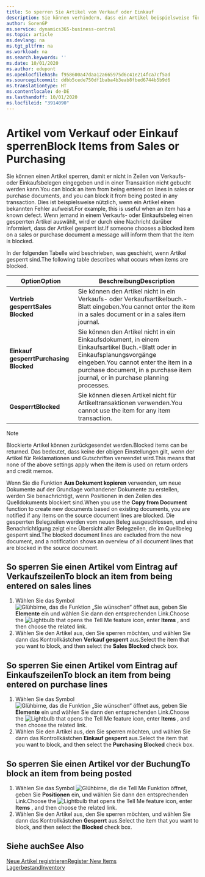 ```yaml
---
title: So sperren Sie Artikel vom Verkauf oder Einkauf
description: Sie können verhindern, dass ein Artikel beispielsweise für Verkaufs- oder Einkaufsbelege verwendet wird.
author: SorenGP
ms.service: dynamics365-business-central
ms.topic: article
ms.devlang: na
ms.tgt_pltfrm: na
ms.workload: na
ms.search.keywords: ''
ms.date: 10/01/2020
ms.author: edupont
ms.openlocfilehash: f958600a47daa12a665975d6c41e214fca7cf5ad
ms.sourcegitcommit: ddbb5cede750df1baba4b3eab8fbed6744b5b9d6
ms.translationtype: HT
ms.contentlocale: de-DE
ms.lasthandoff: 10/01/2020
ms.locfileid: "3914090"
---
```

# <a name="block-items-from-sales-or-purchasing"></a><span data-ttu-id="87597-103">Artikel vom Verkauf oder Einkauf sperren</span><span class="sxs-lookup"><span data-stu-id="87597-103">Block Items from Sales or Purchasing</span></span>
<span data-ttu-id="87597-104">Sie können einen Artikel sperren, damit er nicht in Zeilen von Verkaufs- oder Einkaufsbelegen eingegeben und in einer Transaktion nicht gebucht werden kann.</span><span class="sxs-lookup"><span data-stu-id="87597-104">You can block an item from being entered on lines in sales or purchase documents, and you can block it from being posted in any transaction.</span></span> <span data-ttu-id="87597-105">Dies ist beispielsweise nützlich, wenn ein Artikel einen bekannten Fehler aufweist.</span><span class="sxs-lookup"><span data-stu-id="87597-105">For example, this is useful when an item has a known defect.</span></span> <span data-ttu-id="87597-106">Wenn jemand in einem Verkaufs- oder Einkaufsbeleg einen gesperrten Artikel auswählt, wird er durch eine Nachricht darüber informiert, dass der Artikel gesperrt ist.</span><span class="sxs-lookup"><span data-stu-id="87597-106">If someone chooses a blocked item on a sales or purchase document a message will inform them that the item is blocked.</span></span>

<span data-ttu-id="87597-107">In der folgenden Tabelle wird beschrieben, was geschieht, wenn Artikel gesperrt sind.</span><span class="sxs-lookup"><span data-stu-id="87597-107">The following table describes what occurs when items are blocked.</span></span>  

|<span data-ttu-id="87597-108">Option</span><span class="sxs-lookup"><span data-stu-id="87597-108">Option</span></span>|<span data-ttu-id="87597-109">Beschreibung</span><span class="sxs-lookup"><span data-stu-id="87597-109">Description</span></span>|  
|--------------------|------------|  
|<span data-ttu-id="87597-110">**Vertrieb gesperrt**</span><span class="sxs-lookup"><span data-stu-id="87597-110">**Sales Blocked**</span></span>|<span data-ttu-id="87597-111">Sie können den Artikel nicht in ein Verkaufs- oder Verkaufsartikelbuch.-Blatt eingeben.</span><span class="sxs-lookup"><span data-stu-id="87597-111">You cannot enter the item in a sales document or in a sales item journal.</span></span>|  
|<span data-ttu-id="87597-112">**Einkauf gesperrt**</span><span class="sxs-lookup"><span data-stu-id="87597-112">**Purchasing Blocked**</span></span>|<span data-ttu-id="87597-113">Sie können den Artikel nicht in ein Einkaufsdokument, in einem Einkaufsartikel Buch.-Blatt oder in Einkaufsplanungsvorgänge eingeben.</span><span class="sxs-lookup"><span data-stu-id="87597-113">You cannot enter the item in a purchase document, in a purchase item journal, or in purchase planning processes.</span></span>|  
|<span data-ttu-id="87597-114">**Gesperrt**</span><span class="sxs-lookup"><span data-stu-id="87597-114">**Blocked**</span></span>|<span data-ttu-id="87597-115">Sie können diesen Artikel nicht für Artikeltransaktionen verwenden.</span><span class="sxs-lookup"><span data-stu-id="87597-115">You cannot use the item for any item transaction.</span></span>|  

> [!NOTE]
> <span data-ttu-id="87597-116">Blockierte Artikel können zurückgesendet werden.</span><span class="sxs-lookup"><span data-stu-id="87597-116">Blocked items can be returned.</span></span> <span data-ttu-id="87597-117">Das bedeutet, dass keine der obigen Einstellungen gilt, wenn der Artikel für Reklamationen und Gutschriften verwendet wird.</span><span class="sxs-lookup"><span data-stu-id="87597-117">This means that none of the above settings apply when the item is used on return orders and credit memos.</span></span>

<span data-ttu-id="87597-118">Wenn Sie die Funktion **Aus Dokument kopieren** verwenden, um neue Dokumente auf der Grundlage vorhandener Dokumente zu erstellen, werden Sie benachrichtigt, wenn Positionen in den Zeilen des Quelldokuments blockiert sind.</span><span class="sxs-lookup"><span data-stu-id="87597-118">When you use the **Copy from Document** function to create new documents based on existing documents, you are notified if any items on the source document lines are blocked.</span></span> <span data-ttu-id="87597-119">Die gesperrten Belegzeilen werden vom neuen Beleg ausgeschlossen, und eine Benachrichtigung zeigt eine Übersicht aller Belegzeilen, die im Quellbeleg gesperrt sind.</span><span class="sxs-lookup"><span data-stu-id="87597-119">The blocked document lines are excluded from the new document, and a notification shows an overview of all document lines that are blocked in the source document.</span></span>

## <a name="to-block-an-item-from-being-entered-on-sales-lines"></a><span data-ttu-id="87597-120">So sperren Sie einen Artikel vom Eintrag auf Verkaufszeilen</span><span class="sxs-lookup"><span data-stu-id="87597-120">To block an item from being entered on sales lines</span></span>  
1.  <span data-ttu-id="87597-121">Wählen Sie das Symbol ![Glühbirne, das die Funktion „Sie wünschen“ öffnet](media/ui-search/search_small.png "Was möchten Sie tun?") aus, geben Sie **Elemente** ein und wählen Sie dann den entsprechenden Link.</span><span class="sxs-lookup"><span data-stu-id="87597-121">Choose the ![Lightbulb that opens the Tell Me feature](media/ui-search/search_small.png "Tell me what you want to do") icon, enter **Items** , and then choose the related link.</span></span>  
2.  <span data-ttu-id="87597-122">Wählen Sie den Artikel aus, den Sie sperren möchten, und wählen Sie dann das Kontrollkästchen **Verkauf gesperrt** aus.</span><span class="sxs-lookup"><span data-stu-id="87597-122">Select the item that you want to block, and then select the **Sales Blocked** check box.</span></span>  

## <a name="to-block-an-item-from-being-entered-on-purchase-lines"></a><span data-ttu-id="87597-123">So sperren Sie einen Artikel vom Eintrag auf Einkaufszeilen</span><span class="sxs-lookup"><span data-stu-id="87597-123">To block an item from being entered on purchase lines</span></span>  
1.  <span data-ttu-id="87597-124">Wählen Sie das Symbol ![Glühbirne, das die Funktion „Sie wünschen“ öffnet](media/ui-search/search_small.png "Was möchten Sie tun?") aus, geben Sie **Elemente** ein und wählen Sie dann den entsprechenden Link.</span><span class="sxs-lookup"><span data-stu-id="87597-124">Choose the ![Lightbulb that opens the Tell Me feature](media/ui-search/search_small.png "Tell me what you want to do") icon, enter **Items** , and then choose the related link.</span></span>  
2.  <span data-ttu-id="87597-125">Wählen Sie den Artikel aus, den Sie sperren möchten, und wählen Sie dann das Kontrollkästchen **Einkauf gesperrt** aus.</span><span class="sxs-lookup"><span data-stu-id="87597-125">Select the item that you want to block, and then select the **Purchasing Blocked** check box.</span></span>  

## <a name="to-block-an-item-from-being-posted"></a><span data-ttu-id="87597-126">So sperren Sie einen Artikel vor der Buchung</span><span class="sxs-lookup"><span data-stu-id="87597-126">To block an item from being posted</span></span>
1. <span data-ttu-id="87597-127">Wählen Sie das Symbol ![Glühbirne, die die Tell Me Funktion öffnet](media/ui-search/search_small.png "Was möchten Sie tun?"), geben Sie **Positionen** ein, und wählen Sie dann den entsprechenden Link.</span><span class="sxs-lookup"><span data-stu-id="87597-127">Choose the ![Lightbulb that opens the Tell Me feature](media/ui-search/search_small.png "Tell me what you want to do") icon, enter **Items** , and then choose the related link.</span></span>
2. <span data-ttu-id="87597-128">Wählen Sie den Artikel aus, den Sie sperren möchten, und wählen Sie dann das Kontrollkästchen **Gesperrt** aus.</span><span class="sxs-lookup"><span data-stu-id="87597-128">Select the item that you want to block, and then select the **Blocked** check box.</span></span>

## <a name="see-also"></a><span data-ttu-id="87597-129">Siehe auch</span><span class="sxs-lookup"><span data-stu-id="87597-129">See Also</span></span>  
[<span data-ttu-id="87597-130">Neue Artikel registrieren</span><span class="sxs-lookup"><span data-stu-id="87597-130">Register New Items</span></span>](inventory-how-register-new-items.md)  
[<span data-ttu-id="87597-131">Lagerbestand</span><span class="sxs-lookup"><span data-stu-id="87597-131">Inventory</span></span>](inventory-manage-inventory.md)  
